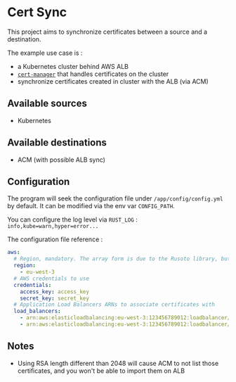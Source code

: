 # Cert Sync

This project aims to synchronize certificates between a source and a
destination.

The example use case is :

- a Kubernetes cluster behind AWS ALB
- [`cert-manager`](https://cert-manager.io/docs/) that handles certificates on the cluster
- synchronize certificates created in cluster with the ALB (via ACM)

## Available sources

- Kubernetes

## Available destinations

- ACM (with possible ALB sync)

## Configuration

The program will seek the configuration file under `/app/config/config.yml` by default.
It can be modified via the env var `CONFIG_PATH`.

You can configure the log level via `RUST_LOG` : `info,kube=warn,hyper=error...`

The configuration file reference :

```yaml
aws:
  # Region, mandatory. The array form is due to the Rusoto library, but you cannot have several regions
  region:
    - eu-west-3
  # AWS credentials to use
  credentials:
    access_key: access_key
    secret_key: secret_key
  # Application Load Balancers ARNs to associate certificates with
  load_balancers:
    - arn:aws:elasticloadbalancing:eu-west-3:123456789012:loadbalancer/app/name/1234567890abcdef
    - arn:aws:elasticloadbalancing:eu-west-3:123456789012:loadbalancer/app/name-alt/1234567890abcdee
```

## Notes

- Using RSA length different than 2048 will cause ACM to not list those
  certificates, and you won't be able to import them on ALB
